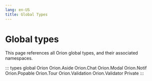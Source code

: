 ```yaml
---
lang: en-US
title: Global Types
---
```


<h1> Global types </h1>

This page references all Orion global types, and their associated namespaces.

::: types
global
Orion
Orion.Aside
Orion.Chat
Orion.Modal
Orion.Notif
Orion.Popable
Orion.Tour
Orion.Validation
Orion.Validator
Private
:::
